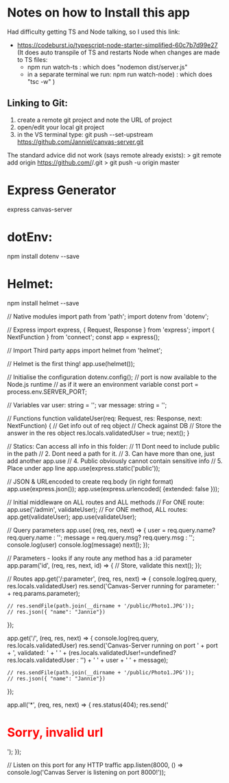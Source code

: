 # Notes on how to Install this app

Had difficulty getting TS and Node talking, so I used this link:
- https://codeburst.io/typescript-node-starter-simplified-60c7b7d99e27
  (It does auto transpile of TS and restarts Node when changes are made to TS files:
  - npm run watch-ts : which does "nodemon dist/server.js"
  - in a separate terminal we run: npm run watch-node) : which does "tsc -w" )


## Linking to Git:
1) create a remote git project and note the URL of project
2) open/edit your local git project
3) in the VS terminal type: 
    git push --set-upstream https://github.com/JannieI/canvas-server.git

The standard advice did not work (says remote already exists):
    > git remote add origin https://github.com/<repo owner>/<repo name>.git
    > git push -u origin master

# Express Generator
express canvas-server

# dotEnv:
npm install dotenv --save

# Helmet:
npm install helmet --save




// Native modules
import path from 'path';
import dotenv from 'dotenv';

// Express
import express, { Request, Response } from 'express';
import { NextFunction } from 'connect';
const app = express();

// Import Third party apps
import helmet from 'helmet';

// Helmet is the first thing!
app.use(helmet());

// Initialise the configuration
dotenv.config();
// port is now available to the Node.js runtime 
// as if it were an environment variable
const port = process.env.SERVER_PORT;

// Variables
var user: string = '';
var message: string = '';

// Functions
function validateUser(req: Request, res: Response, next: NextFunction) {
    // Get info out of req object
    // Check against DB
    // Store the answer in the res object
    res.locals.validatedUser = true;
    next();
}

// Statics: Can access all info in this folder:
// 11 Dont need to include public in the path
// 2. Dont need a path for it.
// 3. Can have more than one, just add another app.use
// 4. Public obviously cannot contain sensitive info
// 5. Place under app line
app.use(express.static('public'));

// JSON & URLencoded to create req.body (in right format)
app.use(express.json());
app.use(express.urlencoded( {extended: false }));

// Initial middleware on ALL routes and ALL methods
//  For ONE route: app.use('/admin', validateUser);
//  For ONE method, ALL routes: app.get(validateUser);
app.use(validateUser);

// Query parameters
app.use( (req, res, next) => {
    user = req.query.name?  req.query.name  :  ''; 
    message = req.query.msg?  req.query.msg  :  '';
    console.log(user)
    console.log(message)
    next();
});

// Parameters - looks if any route any method has a :id parameter
app.param('id', (req, res, next, id) => {
    // Store, validate this
    next();
});

// Routes
app.get('/:parameter', (req, res, next) => {
    console.log(req.query, res.locals.validatedUser)
    res.send('Canvas-Server running for parameter: ' 
    + req.params.parameter);

    // res.sendFile(path.join(__dirname + '/public/Photo1.JPG'));
    // res.json({ "name": "Jannie"})
});


app.get('/', (req, res, next) => {
    console.log(req.query, res.locals.validatedUser)
    res.send('Canvas-Server running on port ' + port + 
        ', validated: ' + ' ' + 
        (res.locals.validatedUser!=undefined?  res.locals.validatedUser  :  '') 
        + ' ' + user + ' ' + message);

    // res.sendFile(path.join(__dirname + '/public/Photo1.JPG'));
    // res.json({ "name": "Jannie"})
});

app.all('*', (req, res, next) => {
    res.status(404);
    res.send('<h1 style="color: red;"> Sorry, invalid url </h1>');
});

// Listen on this port for any HTTP traffic
app.listen(8000, () => console.log('Canvas Server is listening on port 8000!'));